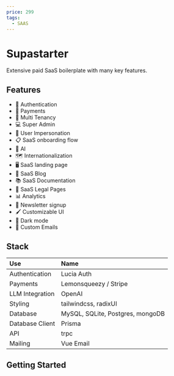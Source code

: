 ```yaml
---
price: 299
tags:
  - SAAS
---
```


# Supastarter

Extensive paid SaaS boilerplate with many key features.

## Features

+ 🔐 Authentication
+ 💸 Payments
+ 🏢 Multi Tenancy
+ 💻 Super Admin
+ 🦹 User Impersonation
+ 📋 SaaS onboarding flow
+ 🤖 AI
+ 🗺️ Internationalization
+ 🖥️ SaaS landing page
+ 📰 SaaS Blog
+ 📚 SaaS Documentation
+ 📃 SaaS Legal Pages
+ 📊 Analytics
+ 📧 Newsletter signup
+ 🖌️ Customizable UI
+ 🌙 Dark mode
+ 📧 Custom Emails

## Stack

| Use | Name |
|:--- |:---- |
| Authentication | Lucia Auth |
| Payments | Lemonsqueezy / Stripe |
| LLM Integration | OpenAI |
| Styling | tailwindcss, radixUI |
| Database | MySQL, SQLite, Postgres, mongoDB |
| Database Client | Prisma |
| API | trpc |
| Mailing | Vue Email |


## Getting Started

